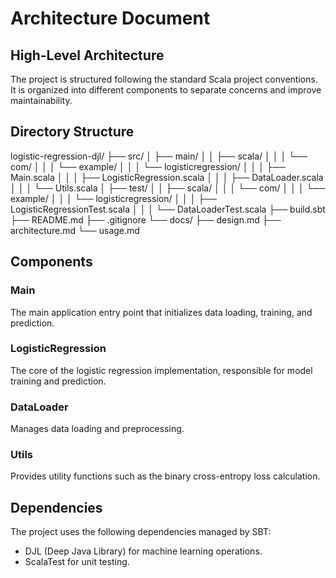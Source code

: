 # Architecture Document

## High-Level Architecture
The project is structured following the standard Scala project conventions. It is organized into different components to separate concerns and improve maintainability.

## Directory Structure
logistic-regression-djl/
├── src/
│ ├── main/
│ │ ├── scala/
│ │ │ └── com/
│ │ │ └── example/
│ │ │ └── logisticregression/
│ │ │ ├── Main.scala
│ │ │ ├── LogisticRegression.scala
│ │ │ ├── DataLoader.scala
│ │ │ └── Utils.scala
│ ├── test/
│ │ ├── scala/
│ │ │ └── com/
│ │ │ └── example/
│ │ │ └── logisticregression/
│ │ │ ├── LogisticRegressionTest.scala
│ │ │ └── DataLoaderTest.scala
├── build.sbt
├── README.md
├── .gitignore
└── docs/
├── design.md
├── architecture.md
└── usage.md


## Components

### Main
The main application entry point that initializes data loading, training, and prediction.

### LogisticRegression
The core of the logistic regression implementation, responsible for model training and prediction.

### DataLoader
Manages data loading and preprocessing.

### Utils
Provides utility functions such as the binary cross-entropy loss calculation.

## Dependencies
The project uses the following dependencies managed by SBT:
- DJL (Deep Java Library) for machine learning operations.
- ScalaTest for unit testing.
